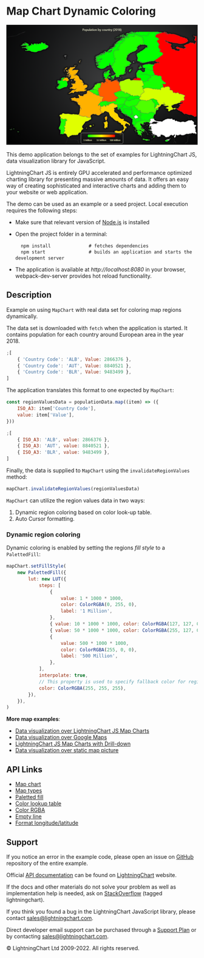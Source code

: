 # Map Chart Dynamic Coloring

![Map Chart Dynamic Coloring](mapChartDynamicColor-darkGold.png)

This demo application belongs to the set of examples for LightningChart JS, data visualization library for JavaScript.

LightningChart JS is entirely GPU accelerated and performance optimized charting library for presenting massive amounts of data. It offers an easy way of creating sophisticated and interactive charts and adding them to your website or web application.

The demo can be used as an example or a seed project. Local execution requires the following steps:

-   Make sure that relevant version of [Node.js](https://nodejs.org/en/download/) is installed
-   Open the project folder in a terminal:

          npm install              # fetches dependencies
          npm start                # builds an application and starts the development server

-   The application is available at _http://localhost:8080_ in your browser, webpack-dev-server provides hot reload functionality.


## Description

Example on using `MapChart` with real data set for coloring map regions dynamically.

The data set is downloaded with `fetch` when the application is started.
It contains population for each country around European area in the year 2018.

```js
;[
    { 'Country Code': 'ALB', Value: 2866376 },
    { 'Country Code': 'AUT', Value: 8840521 },
    { 'Country Code': 'BLR', Value: 9483499 },
]
```

The application translates this format to one expected by `MapChart`:

```js
const regionValuesData = populationData.map((item) => ({
    ISO_A3: item['Country Code'],
    value: item['Value'],
}))
```

```js
;[
    { ISO_A3: 'ALB', value: 2866376 },
    { ISO_A3: 'AUT', value: 8840521 },
    { ISO_A3: 'BLR', value: 9483499 },
]
```

Finally, the data is supplied to `MapChart` using the `invalidateRegionValues` method:

```js
mapChart.invalidateRegionValues(regionValuesData)
```

`MapChart` can utilize the region values data in two ways:

1. Dynamic region coloring based on color look-up table.
2. Auto Cursor formatting.

### Dynamic region coloring

Dynamic coloring is enabled by setting the regions _fill style_ to a `PalettedFill`:

```js
mapChart.setFillStyle(
    new PalettedFill({
        lut: new LUT({
            steps: [
                {
                    value: 1 * 1000 * 1000,
                    color: ColorRGBA(0, 255, 0),
                    label: '1 Million',
                },
                { value: 10 * 1000 * 1000, color: ColorRGBA(127, 127, 0), label: '' },
                { value: 50 * 1000 * 1000, color: ColorRGBA(255, 127, 0), label: '' },
                {
                    value: 500 * 1000 * 1000,
                    color: ColorRGBA(255, 0, 0),
                    label: '500 Million',
                },
            ],
            interpolate: true,
            // This property is used to specify fallback color for regions which have no data.
            color: ColorRGBA(255, 255, 255),
        }),
    }),
)
```

**More map examples**:

-   [Data visualization over LightningChart JS Map Charts](https://lightningchart.com/lightningchart-js-interactive-examples/examples/lcjs-example-1103-mapChartVizXY.html)
-   [Data visualization over Google Maps](https://blog.arction.com/easy-geospatial-data-visualization-with-lightningchart-js-and-google)
-   [LightningChart JS Map Charts with Drill-down](https://lightningchart.com/lightningchart-js-interactive-examples/examples/lcjs-example-1111-covidDrillDownDashboard.html)
-   [Data visualization over static map picture](https://lightningchart.com/lightningchart-js-interactive-examples/examples/lcjs-example-1110-geoChartUsaTemperature.html)


## API Links

* [Map chart]
* [Map types]
* [Paletted fill]
* [Color lookup table]
* [Color RGBA]
* [Empty line]
* [Format longitude/latitude]


## Support

If you notice an error in the example code, please open an issue on [GitHub][0] repository of the entire example.

Official [API documentation][1] can be found on [LightningChart][2] website.

If the docs and other materials do not solve your problem as well as implementation help is needed, ask on [StackOverflow][3] (tagged lightningchart).

If you think you found a bug in the LightningChart JavaScript library, please contact sales@lightningchart.com.

Direct developer email support can be purchased through a [Support Plan][4] or by contacting sales@lightningchart.com.

[0]: https://github.com/Arction/
[1]: https://lightningchart.com/lightningchart-js-api-documentation/
[2]: https://lightningchart.com
[3]: https://stackoverflow.com/questions/tagged/lightningchart
[4]: https://lightningchart.com/support-services/

© LightningChart Ltd 2009-2022. All rights reserved.


[Map chart]: https://lightningchart.com/js-charts/api-documentation/v7.1.0/classes/MapChart.html
[Map types]: https://lightningchart.com/js-charts/api-documentation/v7.1.0/variables/MapTypes.html
[Paletted fill]: https://lightningchart.com/js-charts/api-documentation/v7.1.0/classes/PalettedFill.html
[Color lookup table]: https://lightningchart.com/js-charts/api-documentation/v7.1.0/classes/LUT.html
[Color RGBA]: https://lightningchart.com/js-charts/api-documentation/v7.1.0/functions/ColorRGBA.html
[Empty line]: https://lightningchart.com/js-charts/api-documentation/v7.1.0/variables/emptyLine.html
[Format longitude/latitude]: https://lightningchart.com/js-charts/api-documentation/v7.1.0/functions/formatLongitudeLatitude.html

